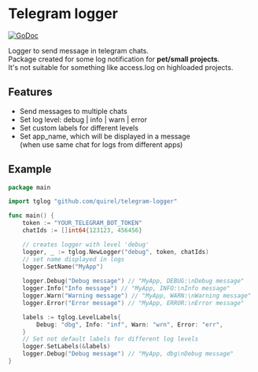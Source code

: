 # Telegram logger

[![GoDoc](https://pkg.go.dev/badge/github.com/quirel/telegram-logger)](https://pkg.go.dev/github.com/quirel/telegram-logger)

Logger to send message in telegram chats.  
Package created for some log notification for **pet/small projects**.  
It's not suitable for something like access.log on highloaded projects.


## Features
- Send messages to multiple chats
- Set log level: debug | info | warn | error
- Set custom labels for different levels
- Set app_name, which will be displayed in a message  
  (when use same chat for logs from different apps)

## Example

```go
package main

import tglog "github.com/quirel/telegram-logger"

func main() {
	token := "YOUR_TELEGRAM_BOT_TOKEN"
	chatIds := []int64{123123, 456456}

	// creates logger with level 'debug'
	logger, _ := tglog.NewLogger("debug", token, chatIds)
	// set name displayed in logs
	logger.SetName("MyApp")
	
	logger.Debug("Debug message") // "MyApp, DEBUG:\nDebug message"
	logger.Info("Info message") // "MyApp, INFO:\nInfo message"
	logger.Warn("Warning message") // "MyApp, WARN:\nWarning message"
	logger.Error("Error message") // "MyApp, ERROR:\nError message"

	labels := tglog.LevelLabels{
		Debug: "dbg", Info: "inf", Warn: "wrn", Error: "err",
	}
	// Set not default labels for different log levels
	logger.SetLabels(&labels)
	logger.Debug("Debug message") // "MyApp, dbg\nDebug message"
}
```
